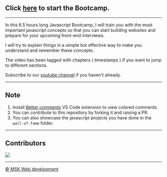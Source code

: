 ## Click [here](https://www.mskwebdevelopment.com/javascript-bootcamp) to start the Bootcamp.
---
In this 6.5 hours long Javascript Bootcamp, I will train you with the most important javascript concepts so that you can start building websites and prepare for your upcoming front-end interviews.

I will try to explain things in a simple but effective way to make you understand and remember these concepts.

The video has been tagged with chapters ( timestamps ) if you want to jump to different sections.

Subscribe to our [youtube channel](https://www.youtube.com/channel/UC1pwTpxZ3s1X_Vxb8K2uWYw) if you haven't already.

---

## Note
1. Install [Better comments](https://marketplace.visualstudio.com/items?itemName=aaron-bond.better-comments) VS Code extension to view colored comments.
2. You can contribute to this repository by forking it and raising a PR.
3. You can also showcase the javascript projects you have done in the `wall-of-fame` folder.

---

## Contributors
<a href="https://github.com/MSK-Web-development/msk-javascript-bootcamp/graphs/contributors">
  <img src="https://contributors-img.web.app/image?repo=MSK-Web-development/msk-javascript-bootcamp" />
</a>

---

[© MSK Web development](http://manojsatishkumar.com/)

